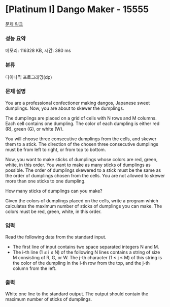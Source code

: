 # [Platinum I] Dango Maker - 15555 

[문제 링크](https://www.acmicpc.net/problem/15555) 

### 성능 요약

메모리: 116328 KB, 시간: 380 ms

### 분류

다이나믹 프로그래밍(dp)

### 문제 설명

<p>You are a professional confectioner making dangos, Japanese sweet dumplings. Now, you are about to skewer the dumplings.</p>

<p>The dumplings are placed on a grid of cells with N rows and M columns. Each cell contains one dumpling. The color of each dumpling is either red (R), green (G), or white (W).</p>

<p>You will choose three consecutive dumplings from the cells, and skewer them to a stick. The direction of the chosen three consecutive dumplings must be from left to right, or from top to bottom.</p>

<p>Now, you want to make sticks of dumplings whose colors are red, green, white, in this order. You want to make as many sticks of dumplings as possible. The order of dumplings skewered to a stick must be the same as the order of dumplings chosen from the cells. You are not allowed to skewer more than one sticks to one dumpling.</p>

<p>How many sticks of dumplings can you make?</p>

<p>Given the colors of dumplings placed on the cells, write a program which calculates the maximum number of sticks of dumplings you can make. The colors must be red, green, white, in this order.</p>

### 입력 

 <p>Read the following data from the standard input.</p>

<ul>
	<li>The first line of input contains two space separated integers N and M.</li>
	<li>The i-th line (1 ≤ i ≤ N) of the following N lines contains a string of size M consisting of R, G, or W. The j-th character (1 ≤ j ≤ M) of this string is the color of the dumpling in the i-th row from the top, and the j-th column from the left.</li>
</ul>

### 출력 

 <p>White one line to the standard output. The output should contain the maximum number of sticks of dumplings.</p>

